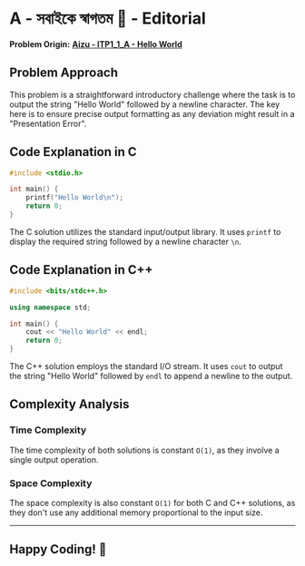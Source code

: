 # A - সবাইকে স্বাগতম 👋 - Editorial

**Problem Origin:** [**Aizu - ITP1_1_A - Hello World**](https://onlinejudge.u-aizu.ac.jp/problems/ITP1_1_A)

## Problem Approach

This problem is a straightforward introductory challenge where the task is to output the string "Hello World" followed by a newline character. The key here is to ensure precise output formatting as any deviation might result in a "Presentation Error".

## Code Explanation in C

```c
#include <stdio.h>

int main() {
    printf("Hello World\n");
    return 0;
}
```

The C solution utilizes the standard input/output library. It uses `printf` to display the required string followed by a newline character `\n`.

## Code Explanation in C++

```cpp
#include <bits/stdc++.h>

using namespace std;

int main() {
    cout << "Hello World" << endl;
    return 0;
}
```

The C++ solution employs the standard I/O stream. It uses `cout` to output the string "Hello World" followed by `endl` to append a newline to the output.

## Complexity Analysis

### Time Complexity

The time complexity of both solutions is constant `O(1)`, as they involve a single output operation.

### Space Complexity

The space complexity is also constant `O(1)` for both C and C++ solutions, as they don't use any additional memory proportional to the input size.

---

## Happy Coding! 👋
